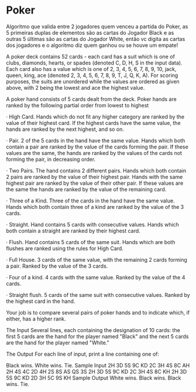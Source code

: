 # Poker
Algoritmo que valida entre 2 jogadores quem venceu a partida do Poker, as 5 primeiras duplas de elementos são as cartas do Jogador Black e as outras 5 últimas são as cartas do Jogador White, então vc digita as cartas dos jogadores e o algoritmo diz quem ganhou ou se houve um empate!

A poker deck contains 52 cards - each card has a suit which is one of clubs, diamonds, hearts, or spades (denoted C, D, H, S in the input data). Each card also has a value which is one of 2, 3, 4, 5, 6, 7, 8, 9, 10, jack, queen, king, ace (denoted 2, 3, 4, 5, 6, 7, 8, 9, T, J, Q, K, A). For scoring purposes, the suits are unordered while the values are ordered as given above, with 2 being the lowest and ace the highest value.

A poker hand consists of 5 cards dealt from the deck. Poker hands are ranked by the following partial order from lowest to highest

·  High Card. Hands which do not fit any higher category are ranked by the value of their highest card. If the highest cards have the same value, the hands are ranked by the next highest, and so on.

·  Pair. 2 of the 5 cards in the hand have the same value. Hands which both contain a pair are ranked by the value of the cards forming the pair. If these values are the same, the hands are ranked by the values of the cards not forming the pair, in decreasing order.

·  Two Pairs. The hand contains 2 different pairs. Hands which both contain 2 pairs are ranked by the value of their highest pair. Hands with the same highest pair are ranked by the value of their other pair. If these values are the same the hands are ranked by the value of the remaining card.

·  Three of a Kind. Three of the cards in the hand have the same value. Hands which both contain three of a kind are ranked by the value of the 3 cards.

·  Straight. Hand contains 5 cards with consecutive values. Hands which both contain a straight are ranked by their highest card.

·  Flush. Hand contains 5 cards of the same suit. Hands which are both flushes are ranked using the rules for High Card.

·  Full House. 3 cards of the same value, with the remaining 2 cards forming a pair. Ranked by the value of the 3 cards.

·  Four of a kind. 4 cards with the same value. Ranked by the value of the 4 cards.

·  Straight flush. 5 cards of the same suit with consecutive values. Ranked by the highest card in the hand.

Your job is to compare several pairs of poker hands and to indicate which, if either, has a higher rank.

The Input
Several lines, each containing the designation of 10 cards: the first 5 cards are the hand for the player named "Black" and the next 5 cards are the hand for the player named "White."

The Output
For each line of input, print a line containing one of:

   Black wins.
   White wins.
   Tie.
Sample Input
2H 3D 5S 9C KD 2C 3H 4S 8C AH
2H 4S 4C 2D 4H 2S 8S AS QS 3S
2H 3D 5S 9C KD 2C 3H 4S 8C KH
2H 3D 5S 9C KD 2D 3H 5C 9S KH
Sample Output
White wins.
Black wins.
Black wins.
Tie.
